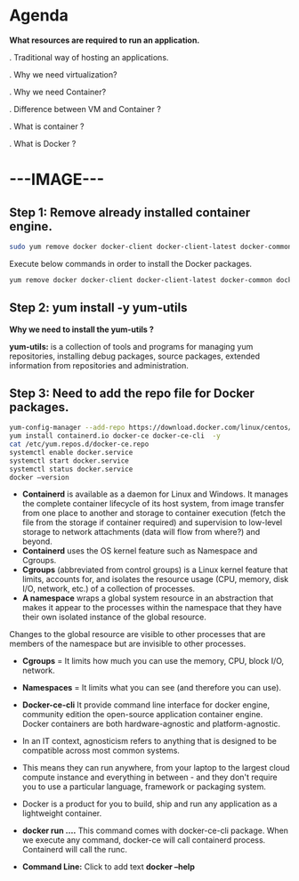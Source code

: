 # Agenda

**What resources are required to run an application.**

. Traditional way of hosting an applications.

. Why we need virtualization?

. Why we need Container?

. Difference between VM and Container ?

. What is container ?

. What is Docker ?

# ---IMAGE---

## Step 1: Remove already installed container engine.

```sh
sudo yum remove docker docker-client docker-client-latest docker-common docker-latest docker-latest-logrotate docker-logrotate docker-engine podman buildah -y
```

Execute below commands in order to install the Docker packages.

```sh
yum remove docker docker-client docker-client-latest docker-common docker-latest docker-latest-logrotate docker-logrotate docker-engine podman buildah -y
```

## Step 2: yum install -y yum-utils

**Why we need to install the yum-utils ?**

**yum-utils:** is a collection of tools and programs for managing yum repositories, installing debug packages, source packages, extended information from repositories and administration.

## Step 3: Need to add the repo file for Docker packages.

```sh
yum-config-manager --add-repo https://download.docker.com/linux/centos/docker-ce.repo
yum install containerd.io docker-ce docker-ce-cli  -y
cat /etc/yum.repos.d/docker-ce.repo
systemctl enable docker.service
systemctl start docker.service
systemctl status docker.service
docker –version
```

- **Containerd** is available as a daemon for Linux and Windows. It manages the complete container lifecycle of its host system, from image transfer from one place to another and storage to container execution (fetch the file from the storage if container required) and supervision to low-level storage to network attachments (data will flow from where?) and beyond.
- **Containerd** uses the OS kernel feature such as Namespace and Cgroups.
- **Cgroups** (abbreviated from control groups) is a Linux kernel feature that limits, accounts for, and isolates the resource usage (CPU, memory, disk I/O, network, etc.) of a collection of processes.
- **A namespace** wraps a global system resource in an abstraction that makes it appear to the processes within the namespace that they have their own isolated instance of the global resource.

Changes to the global resource are visible to other processes that are members of the namespace but are invisible to other processes.

- **Cgroups** = It limits how much you can use the memory, CPU, block I/O, network.
- **Namespaces** = It limits what you can see (and therefore you can use).

- **Docker-ce-cli** It provide command line interface for docker engine, community edition the open-source application container engine.
  Docker containers are both hardware-agnostic and platform-agnostic.

- In an IT context, agnosticism refers to anything that is designed to be compatible across most common systems.

- This means they can run anywhere, from your laptop to the largest cloud compute instance and everything in between - and they don't require you to use a particular language, framework or packaging system.

- Docker is a product for you to build, ship and run any application as a lightweight container.
- **docker run ….** This command comes with docker-ce-cli package.
  When we execute any command, docker-ce will call containerd process.
  Containerd will call the runc.
- **Command Line:**
  Click to add text **docker –help**
  
